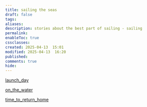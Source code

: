 ```yaml
---
title: sailing the seas
draft: false
tags: 
aliases: 
description: stories about the best part of sailing - sailing
permalink: 
enableToc: true
cssclasses: 
created: 2025-04-13  15:01
modified: 2025-04-13  16:20
published: 
comments: true
hide:
---
```


[launch_day](launch_day.md)

[on_the_water](on_the_water.md)

[time_to_return_home](time_to_return_home.md)
